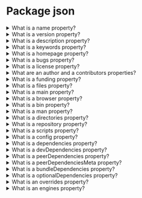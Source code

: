 # Package json

<details>
  <summary>What is a name property?</summary>

It is name of your package. The property is optional for private projects, but it is required for public projects.

Rules:

- The name must be less than or equal to 214 characters. This includes the scope for scoped packages.
- The names of scoped packages can begin with a dot or an underscore.
- New packages must not have uppercase letters in the name.
- The name ends up being part of a URL, an argument on the command line, and a folder name. Therefore, the name can't contain any non-URL-safe characters.

[More >>](https://docs.npmjs.com/cli/v9/configuring-npm/package-json#name)

</details>

<details>
  <summary>What is a version property?</summary>

The version property contains version of a package. It is option for private projects, but it is required for public projects. Version must be parseable by node-semver, which is bundled with npm as a dependency.

[More >>](https://docs.npmjs.com/cli/v9/configuring-npm/package-json#version)

</details>

<details>
  <summary>What is a description property?</summary>

Put a description in it. It's a string. This helps people discover your package, as it's listed in npm search.

[More >>](https://docs.npmjs.com/cli/v9/configuring-npm/package-json#description)

</details>

<details>
  <summary>What is a keywords property?</summary>

Put keywords in it. It's an array of strings. This helps people discover your package as it's listed in npm search.

[More >>](https://docs.npmjs.com/cli/v9/configuring-npm/package-json#keywords)

</details>

<details>
  <summary>What is a homepage property?</summary>

The url to the project homepage.

Example:

    "homepage": "https://github.com/owner/project#readme"

[More >>](https://docs.npmjs.com/cli/v9/configuring-npm/package-json#homepage)

</details>

<details>
  <summary>What is a bugs property?</summary>

The url to your project's issue tracker and / or the email address to which issues should be reported.

Example:

    {
      "url" : "https://github.com/owner/project/issues",
      "email" : "project@hostname.com"
    }

[More >>](https://docs.npmjs.com/cli/v9/configuring-npm/package-json#bugs)

</details>

<details>
  <summary>What is a license property?</summary>

You should specify a license for your package so that people know how they are permitted to use it, and any restrictions you're placing on it.

Examples:

    {
      "license" : "BSD-3-Clause"
    }

    {
      "license" : {
        "type" : "ISC",
        "url" : "https://opensource.org/licenses/ISC"
      }
    }

[More >>](https://docs.npmjs.com/cli/v9/configuring-npm/package-json#license)

</details>

<details>
  <summary>What are an author and a contributors properties?</summary>

The "author" is one person. "contributors" is an array of people. A "person" is an object with a "name" field and optionally "url" and "email", like this:

    {
      "name" : "Barney Rubble",
      "email" : "b@rubble.com",
      "url" : "http://barnyrubble.tumblr.com/"
    }

Or you can shorten that all into a single string, and npm will parse it for you:

    {
      "author": "Barney Rubble <b@rubble.com> (http://barnyrubble.tumblr.com/)"
    }

[More >>](https://docs.npmjs.com/cli/v9/configuring-npm/package-json#people-fields-author-contributors)

</details>

<details>
  <summary>What is a funding property?</summary>

It is possible to specify an object containing a URL that provides up-to-date information about ways to help fund development of your package, or a string URL, or an array of these:

    "funding": [
      {
        "type" : "individual",
        "url" : "http://example.com/donate"
      },
      "http://example.com/donateAlso",
      {
        "type" : "patreon",
        "url" : "https://www.patreon.com/my-account"
      }
    ]

[More >>](https://docs.npmjs.com/cli/v9/configuring-npm/package-json#funding)

</details>

<details>
  <summary>What is a files property?</summary>

The optional files field is an array of file patterns that describes the entries to be included when your package is installed as a dependency. File patterns follow a similar syntax to .gitignore, but reversed: including a file, directory, or glob pattern (*, **/*, and such) will make it so that file is included in the tarball when it's packed. Omitting the field will make it default to ["*"], which means it will include all files.

[More >>](https://docs.npmjs.com/cli/v9/configuring-npm/package-json#files)

</details>

<details>
  <summary>What is a main property?</summary>

The main field is a module ID that is the primary entry point to your program. If main is not set it defaults to index.js in the package's root folder.

[More >>](https://docs.npmjs.com/cli/v9/configuring-npm/package-json#main)

</details>

<details>
  <summary>What is a browser property?</summary>

If a module is meant to be used client-side the browser field should be used instead of the main field. This is helpful to hint users that it might rely on primitives that aren't available in Node.js modules.

[More >>](https://docs.npmjs.com/cli/v9/configuring-npm/package-json#browser)

</details>

<details>
  <summary>What is a bin property?</summary>

To use this, supply a bin field in your package.json which is a map of command name to local file name. When this package is installed globally, that file will be either linked inside the global bins directory or a cmd (Windows Command File) will be created which executes the specified file in the bin field, so it is available to run by name or name.cmd (on Windows PowerShell). When this package is installed as a dependency in another package, the file will be linked where it will be available to that package either directly by npm exec or by name in other scripts when invoking them via npm run-script.

For example, myapp could have this:

    {
      "bin": {
        "myapp": "./cli.js"
      }
    }

[More >>](https://docs.npmjs.com/cli/v9/configuring-npm/package-json#bin)

</details>

<details>
  <summary>What is a man property?</summary>

Specify either a single file or an array of filenames to put in place for the man program to find.

If only a single file is provided, then it's installed such that it is the result from man pkgname, regardless of its actual filename. For example:

    {
      "name": "foo",
      "version": "1.2.3",
      "description": "A packaged foo fooer for fooing foos",
      "main": "foo.js",
      "man": "./man/doc.1"
    }

[More >>](https://docs.npmjs.com/cli/v9/configuring-npm/package-json#man)

</details>

<details>
  <summary>What is a directories property?</summary>

The CommonJS Packages spec details a few ways that you can indicate the structure of your package using a directories object. If you look at npm's package.json, you'll see that it has directories for doc, lib, and man.

[More >>](https://docs.npmjs.com/cli/v9/configuring-npm/package-json#directories)

</details>

<details>
  <summary>What is a repository property?</summary>

Specify the place where your code lives. This is helpful for people who want to contribute. If the git repo is on GitHub, then the npm docs command will be able to find you.

Do it like this:

    {
      "repository": {
        "type": "git",
        "url": "https://github.com/npm/cli.git"
      }
    }

[More >>](https://docs.npmjs.com/cli/v9/configuring-npm/package-json#repository)

</details>

<details>
  <summary>What is a scripts property?</summary>

The "scripts" property is a dictionary containing script commands that are run at various times in the lifecycle of your package. The key is the lifecycle event, and the value is the command to run at that point.

[More >>](https://docs.npmjs.com/cli/v9/configuring-npm/package-json#scripts)

</details>

<details>
  <summary>What is a config property?</summary>

A "config" object can be used to set configuration parameters used in package scripts that persist across upgrades. For instance, if a package had the following:

    {
      "name": "foo",
      "config": {
        "port": "8080"
      }
    }

It could also have a "start" command that referenced the npm_package_config_port environment variable.

[More >>](https://docs.npmjs.com/cli/v9/configuring-npm/package-json#config)

</details>

<details>
  <summary>What is a dependencies property?</summary>

Dependencies are specified in a simple object that maps a package name to a version range. The version range is a string which has one or more space-separated descriptors. Dependencies can also be identified with a tarball or git URL.

[More >>](https://docs.npmjs.com/cli/v9/configuring-npm/package-json#dependencies)

</details>

<details>
  <summary>What is a devDependencies property?</summary>

If someone is planning on downloading and using a module in their program, then they probably don't want or need to download and build the external test or documentation framework that you use. In this case, it's best to map these additional items in a devDependencies object.

[More >>](https://docs.npmjs.com/cli/v9/configuring-npm/package-json#devdependencies)

</details>

<details>
  <summary>What is a peerDependencies property?</summary>

In some cases, you want to express the compatibility of your package with a host tool or library, while not necessarily doing a require of this host. This is usually referred to as a plugin. Notably, your module may be exposing a specific interface, expected and specified by the host documentation.

[More >>](https://docs.npmjs.com/cli/v9/configuring-npm/package-json#peerdependencies)

</details>

<details>
  <summary>What is a peerDependenciesMeta property?</summary>

When a user installs your package, npm will emit warnings if packages specified in peerDependencies are not already installed. The peerDependenciesMeta field serves to provide npm more information on how your peer dependencies are to be used. Specifically, it allows peer dependencies to be marked as optional.

[More >>](https://docs.npmjs.com/cli/v9/configuring-npm/package-json#peerdependenciesmeta)

</details>

<details>
  <summary>What is a bundleDependencies property?</summary>

This defines an array of package names that will be bundled when publishing the package.

In cases where you need to preserve npm packages locally or have them available through a single file download, you can bundle the packages in a tarball file by specifying the package names in the bundleDependencies array and executing npm pack.

[More >>](https://docs.npmjs.com/cli/v9/configuring-npm/package-json#bundledependencies)

</details>

<details>
  <summary>What is a optionalDependencies property?</summary>

This is a map of package name to version or url, just like the dependencies object. The difference is that build failures do not cause installation to fail. Running npm install --omit=optional will prevent these dependencies from being installed.

[More >>](https://docs.npmjs.com/cli/v9/configuring-npm/package-json#optionaldependencies)

</details>

<details>
  <summary>What is an overrides property?</summary>

Overrides provide a way to replace a package in your dependency tree with another version, or another package entirely. These changes can be scoped as specific or as vague as desired.

[More >>](https://docs.npmjs.com/cli/v9/configuring-npm/package-json#overrides)

</details>

<details>
  <summary>What is an engines property?</summary>

You can specify the version of node that your stuff works on:

    {
      "engines": {
        "node": ">=0.10.3 <15"
      }
    }

[More >>](https://docs.npmjs.com/cli/v9/configuring-npm/package-json#engines)

</details>